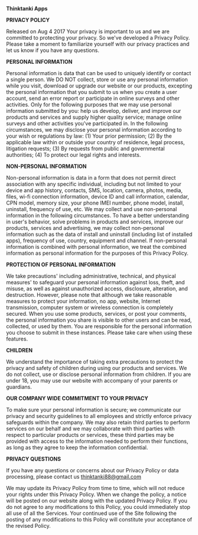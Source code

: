 **Thinktanki Apps**

**PRIVACY POLICY**

Released on Aug 4 2017 
Your privacy is important to us and we are committed to protecting your privacy. So we've developed a Privacy Policy. Please take a moment to familiarize yourself with our privacy practices and let us know if you have any questions.

**PERSONAL INFORMATION**

Personal information is data that can be used to uniquely identify or contact a single person.
We DO NOT collect, store or use any personal information while you visit, download or upgrade our website or our products, excepting the personal information that you submit to us when you create a user account, send an error report or participate in online surveys and other activities. Only for the following purposes that we may use personal information submitted by you: help us develop, deliver, and improve our products and services and supply higher quality service; manage online surveys and other activities you've participated in. In the following circumstances, we may disclose your personal information according to your wish or regulations by law:
(1) Your prior permission;
(2) By the applicable law within or outside your country of residence, legal process, litigation requests;
(3) By requests from public and governmental authorities;
(4) To protect our legal rights and interests.

**NON-PERSONAL INFORMATION**

Non-personal information is data in a form that does not permit direct association with any specific individual, including but not limited to your device and app history, contacts, SMS, location, camera, photos, media, files, wi-fi connection information, device ID and call information, calendar, CPN model, memory size, your phone IMEI number, phone model, install, uninstall, frequency of use, etc. We may collect and use non-personal information in the following circumstances. To have a better understanding in user's behavior, solve problems in products and services, improve our products, services and advertising, we may collect non-personal information such as the data of install and uninstall (including list of installed apps), frequency of use, country, equipment and channel. If non-personal information is combined with personal information, we treat the combined information as personal information for the purposes of this Privacy Policy.

**PROTECTION OF PERSONAL INFORMATION**

We take precautions' including administrative, technical, and physical measures' to safeguard your personal information against loss, theft, and misuse, as well as against unauthorized access, disclosure, alteration, and destruction. However, please note that although we take reasonable measures to protect your information, no app, website, Internet transmission, computer system or wireless connection is completely secured. When you use some products, services, or post your comments, the personal information you share is visible to other users and can be read, collected, or used by them. You are responsible for the personal information you choose to submit in these instances. Please take care when using these features.

**CHILDREN**

We understand the importance of taking extra precautions to protect the privacy and safety of children during using our products and services. We do not collect, use or disclose personal information from children. If you are under 18, you may use our website with accompany of your parents or guardians.

**OUR COMPANY WIDE COMMITMENT TO YOUR PRIVACY**

To make sure your personal information is secure; we communicate our privacy and security guidelines to all employees and strictly enforce privacy safeguards within the company. We may also retain third parties to perform services on our behalf and we may collaborate with third parties with respect to particular products or services, these third parties may be provided with access to the information needed to perform their functions, as long as they agree to keep the information confidential.

**PRIVACY QUESTIONS**

If you have any questions or concerns about our Privacy Policy or data processing, please contact us thinktanki88@gmail.com 

We may update its Privacy Policy from time to time, which will not reduce your rights under this Privacy Policy. When we change the policy, a notice will be posted on our website along with the updated Privacy Policy. If you do not agree to any modifications to this Policy, you could immediately stop all use of all the Services. Your continued use of the Site following the posting of any modifications to this Policy will constitute your acceptance of the revised Policy.
